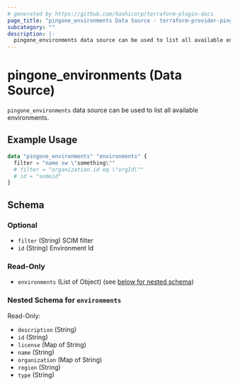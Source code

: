 ```yaml
---
# generated by https://github.com/hashicorp/terraform-plugin-docs
page_title: "pingone_environments Data Source - terraform-provider-pingone"
subcategory: ""
description: |-
  pingone_environments data source can be used to list all available environments.
---
```


# pingone_environments (Data Source)

`pingone_environments` data source can be used to list all available environments.

## Example Usage

```terraform
data "pingone_environments" "environments" {
  filter = "name sw \"something\""
  # filter = "organization.id eq \"orgId\""
  # id = "someid"
}
```

<!-- schema generated by tfplugindocs -->
## Schema

### Optional

- `filter` (String) SCIM filter
- `id` (String) Environment Id

### Read-Only

- `environments` (List of Object) (see [below for nested schema](#nestedatt--environments))

<a id="nestedatt--environments"></a>
### Nested Schema for `environments`

Read-Only:

- `description` (String)
- `id` (String)
- `license` (Map of String)
- `name` (String)
- `organization` (Map of String)
- `region` (String)
- `type` (String)


